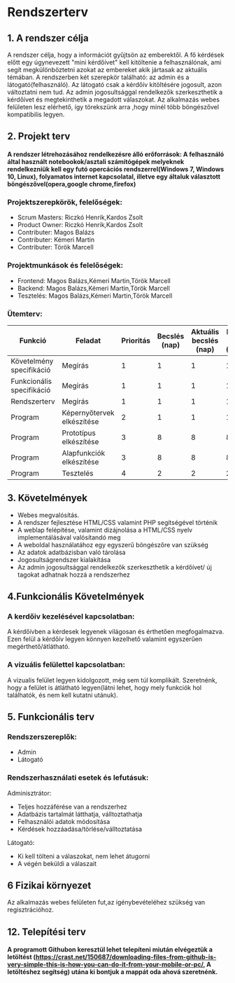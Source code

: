 # Rendszerterv

## 1. A rendszer célja

A rendszer célja, hogy a információt gyűjtsön az emberektől. A fő kérdések előtt egy úgynevezett "mini kérdőívet" kell kitöltenie a felhasználónak, ami segít megkülönböztetni azokat az embereket akik jártasak az aktuális témában. A rendszerben két szerepkör található: az admin és a látogató(felhasználó). Az látogató csak a kérdőív kitöltésére jogosult, azon változtatni nem tud. Az admin jogosultsággal rendelkezők szerkeszthetik a kérdőívet és megtekinthetik a megadott válaszokat. Az alkalmazás webes felületen lesz elérhető, így törekszünk arra ,hogy minél több böngészővel kompatibilis legyen.<br>

## 2. Projekt terv
#### A rendszer létrehozásához rendelkezésre álló erőforrások: A felhasználó által használt notebookok/asztali számítógépek melyeknek rendelkezniük kell egy futó opercációs rendszerrel(Windows 7, Windows 10, Linux), folyamatos internet kapcsolatal, illetve egy általuk választott böngészővel(opera,google chrome,firefox) 
### Projektszerepkörök, felelőségek:
- Scrum Masters: Riczkó Henrik,Kardos Zsolt
- Product Owner: Riczkó Henrik,Kardos Zsolt
- Contributer: Magos Balázs
- Contributer: Kémeri Martin
- Contributer: Török Marcell

###  Projektmunkások és felelőségek:
- Frontend: Magos Balázs,Kémeri Martin,Török Marcell
- Backend: Magos Balázs,Kémeri Martin,Török Marcell
- Tesztelés: Magos Balázs,Kémeri Martin,Török Marcell

###  Ütemterv:

|Funkció                  | Feladat                                | Prioritás | Becslés (nap) | Aktuális becslés (nap) | Eltelt idő (nap) | Becsült idő (nap) |
|-------------------------|----------------------------------------|-----------|---------------|------------------------|------------------|---------------------|
|Követelmény specifikáció |Megírás                                 |         1 |             1 |                      1 |                1 |                   1 |            
|Funkcionális specifikáció|Megírás                                 |         1 |             1 |                      1 |                1 |                   1 |
|Rendszerterv             |Megírás                                 |         1 |             1 |                      1 |                1 |                   1 |
|Program                  |Képernyőtervek elkészítése              |         2 |             1 |                      1 |                1 |                   1 |
|Program                  |Prototípus elkészítése                  |         3 |             8 |                      8 |                8 |                   8 |
|Program                  |Alapfunkciók elkészítése                |         3 |             8 |                      8 |                8 |                   8 |
|Program                  |Tesztelés                               |         4 |             2 |                      2 |                2 |                   2 |


## 3. Követelmények

- Webes megvalósítás.
- A rendszer fejlesztése HTML/CSS valamint PHP segítségével történik<br>
- A weblap felépítése, valamint dizájnolása a HTML/CSS nyelv implementálásával valósítandó meg<br>
- A weboldal használatához egy egyszerű böngészőre van szükség<br>
- Az adatok adatbázisban való tárolása<br>
- Jogosultságrendszer kialakítása<br>
- Az admin jogosultsággal rendelkezők szerkeszthetik a kérdőívet/ új tagokat adhatnak hozzá a rendszerhez<br>

## 4.Funkcionális Követelmények

### A kerdőiv kezelésével kapcsolatban:
A kérdőívben a kérdesek legyenek világosan és érthetően megfogalmazva.
Ezen felül a kérdőív legyen könnyen kezelhető valamint egyszerűen megérthető/átlátható.
### A vizuális felülettel kapcsolatban:
A vizualis felület legyen kidolgozott, még sem túl komplikált.
Szeretnénk, hogy a felület is átlátható legyen(látni lehet, hogy mely funkciók hol találhatók, és nem kell kutatni utánuk).

## 5. Funkcionális terv

### Rendszerszereplők:<br>
- Admin<br>
- Látogató<br>

### Rendszerhasználati esetek és lefutásuk:<br>

Adminisztrátor:<br>

- Teljes hozzáférése van a rendszerhez<br>
- Adatbázis tartalmát látthatja, válltoztathatja<br>
- Felhasználói adatok módosítása<br>
- Kérdések hozzáadása/törlése/válltoztatása<br>

Látogató:<br>

- Ki kell tölteni a válaszokat, nem lehet átugorni<br>
- A végén beküldi a válaszait<br>


## 6 Fizikai környezet

Az alkalmazás webes felületen fut,az igénybevételéhez szükség van regisztrációhoz.





## 12. Telepítési terv
#### A programott Githubon keresztül lehet telepíteni miután elvégeztük a letöltést (https://crast.net/150687/downloading-files-from-github-is-very-simple-this-is-how-you-can-do-it-from-your-mobile-or-pc/, A letöltéshez segítség) utána ki bontjuk a mappát oda ahová szeretnénk.

